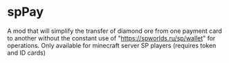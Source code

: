 # spPay
A mod that will simplify the transfer of diamond ore from one payment card to another without the constant use of "https://spworlds.ru/sp/wallet" for operations. Only available for minecraft server SP players (requires token and ID cards)

